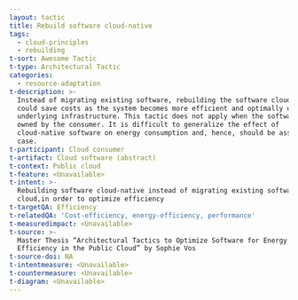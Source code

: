 ```yaml
---
layout: tactic
title: Rebuild software cloud-native
tags:
  - cloud-principles
  - rebuilding
t-sort: Awesome Tactic
t-type: Architectural Tactic
categories:
  - resource-adaptation
t-description: >-
  Instead of migrating existing software, rebuilding the software cloud-native
  could save costs as the system becomes more efficient and optimally uses the
  underlying infrastructure. This tactic does not apply when the software is not
  owned by the consumer. It is difficult to generalize the effect of
  cloud-native software on energy consumption and, hence, should be assessed per
  case. 
t-participant: Cloud consumer
t-artifact: Cloud software (abstract)
t-context: Public cloud
t-feature: <Unavailable>
t-intent: >-
  Rebuilding software cloud-native instead of migrating existing software to
  cloud,in order to optimize efficiency
t-targetQA: Efficiency
t-relatedQA: 'Cost-efficiency, energy-efficiency, performance'
t-measuredimpact: <Unavailable>
t-source: >-
  Master Thesis “Architectural Tactics to Optimize Software for Energy
  Efficiency in the Public Cloud” by Sophie Vos
t-source-doi: NA
t-intentmeasure: <Unavailable>
t-countermeasure: <Unavailable>
t-diagram: <Unavailable>
---
```


